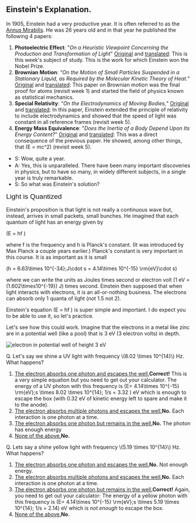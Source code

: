 Einstein's Explanation. 
------------------------

In 1905, Einstein had a very productive year.  It is often referred to as the 
<a href="http://en.wikipedia.org/wiki/Annus_Mirabilis_papers" target="_blank">Annus Mirabilis</a>. He was 26 years old and in that year he published the following 4 papers:

1. **Photoelectric Effect**: "_On a Heuristic Viewpoint Concerning the Production and Transformation of Light_" [Original](http://www.physik.uni-augsburg.de/annalen/history/einstein-papers/1905_17_132-148.pdf) and [translated](http://en.wikisource.org/wiki/On_a_Heuristic_Point_of_View_about_the_Creation_and_Conversion_of_Light): This is this week's subject of study. This is the work for which Einstein won the Nobel Prize.
2. **Brownian Motion**: _"On the Motion of Small Particles Suspended in a Stationary Liquid, as Required by the Molecular Kinetic Theory of Heat._" [Original](http://www.physik.uni-augsburg.de/annalen/history/einstein-papers/1905_17_549-560.pdf) and [translated](http://users.physik.fu-berlin.de/~kleinert/files/eins_brownian.pdf): This paper on Brownian motion was the final proof for atoms (revisit week 1) and started the field of physics known as statistical mechanics.
3. **Special Relativity**: "_On the Electrodynamics of Moving Bodies,_" [Original](http://wikilivres.ca/wiki/Zur_Elektrodynamik_bewegter_K%C3%B6rper) and [translated](http://www.fourmilab.ch/etexts/einstein/specrel/www/): In this paper, Einstein extended the principle of relativity to include electrodynamics and showed that the speed of light was constant in all reference frames (revisit week 5).
4. **Energy Mass Equivalence**: "_Does the Inertia of a Body Depend Upon Its Energy Content?_" [Original](http://www.physik.uni-augsburg.de/annalen/history/einstein-papers/1905_18_639-641.pdf) and [translated](http://www.fourmilab.ch/etexts/einstein/E_mc2/www/): This was a direct consequence of the previous paper. He showed, among other things, that \(E = mc^2\) (revisit week 5).

- <span style="line-height: 20.3999996185303px;">S: Wow, quite a year.</span>
- A: Yes, this is unparalleled. There have been many important discoveries in physics, but to have so many, in widely different subjects, in a single year is truly remarkable.
- S: So what was Einstein's solution?

<span style="font-family: Helvetica, Arial, sans-serif; font-size: 19px; line-height: 24.9599990844727px;">Light is Quantized</span>

Einstein's proposition is that light is not really a continuous wave but, instead, arrives in small packets, small bunches. He imagined that each quantum of light has an energy given by

\(E = hf \)

where f is the frequency and h is Planck's constant. (It was introduced by Max Planck a couple years earlier.) Planck's constant is very important in this course. It is as important as it is small

\(h = 6.63\times 10^{-34}\;J\cdot s = 4.14\times 10^{-15} \rm{eV}\cdot s\)

where we can write the units as Joules times second or electron volt (1 eV = \(1.602\times10^{-19}\) J) times second. Einstein then supposed that when light interacts with electrons, it is an all-or-nothing business. The electrons can absorb only 1 quanta of light (not 1.5 not 2).

Einstein's equation \(E = hf \) is super simple and important. I do expect you to be able to use it, so let's practice.

Let's see how this could work. Imagine that the electrons in a metal like zinc are in a potential well (like a pool) that is 3 eV (3 electron volts) in depth.

![electron in potential well of height 3 eV](https://online.science.psu.edu/sites/default/files/phys010/W8photon-electron/Ehfexercise.png "Fig 11: Imagine an electron in a box of 3 eV of energy in depth. ")

<div class="question">Q. Let's say we shine a UV light with frequency \(8.02 \times 10^{14}\) Hz. What happens?

1. [The electron absorbs one photon and escapes the well.](#)**Correct!** This is a very simple equation but you need to get out your calculator. The energy of a UV photon with this frequency is \(E= 4.14\times 10^{-15} \rm{eV}\;s \times 8.02 \times 10^{14}\; 1/s = 3.32 \) eV which is enough to escape the box (with 0.32 eV of kinetic energy left to spare and make it to the anode).
2. [The electron absorbs multiple photons and escapes the well.](#)**No.** Each interaction is one photon at a time.
3. [The electron absorbs one photon but remains in the well.](#)**No.** The photon has enough energy
4. [None of the above.](#)**No.**

</div><div class="question">Q. Lets say a shine yellow light with frequency \(5.19 \times 10^{14}\) Hz. What happens?

1. [The electron absorbs one photon and escapes the well.](#)**No.** Not enough energy.
2. [The electron absorbs multiple photons and escapes the well.](#)**No.** Each interaction is one photon at a time.
3. [The electron absorbs one photon but remains in the well.](#)**Correct!** Again, you need to get out your calculator: The energy of a yellow photon with this frequency is \(E= 4.14\times 10^{-15} \rm{eV}\;s \times 5.19 \times 10^{14}\; 1/s = 2.14\) eV which is _not enough_ to escape the box.
4. [None of the above.](#)**No.**

</div>